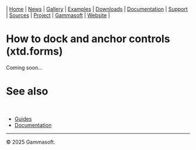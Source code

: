 | [Home](home.md) | [News](news.md) | [Gallery](gallery.md) | [Examples](examples.md) | [Downloads](downloads.md) | [Documentation](documentation.md) | [Support](support.md) | [Sources](https://github.com/gammasoft71/xtd) | [Project](https://sourceforge.net/projects/xtdpro/) | [Gammasoft](gammasoft.md) | [Website](https://gammasoft71.github.io/xtd) |

# How to dock and anchor controls (xtd.forms)

Coming soon...

# See also
​
* [Guides](guides.md)
* [Documentation](documentation.md)

______________________________________________________________________________________________

© 2025 Gammasoft.

[//]: # (https://learn.microsoft.com/en-us/dotnet/desktop/winforms/controls/how-to-dock-and-anchor?view=netdesktop-6.0)
